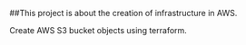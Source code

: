 ##This project is about the creation of infrastructure in AWS.

Create AWS S3 bucket objects using terraform.
